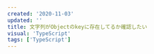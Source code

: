 ```yaml
---
created: '2020-11-03'
updated: ''
title: 文字列がObjectのkeyに存在してるか確認したい
visual: 'TypeScript'
tags: ['TypeScript']
---
```



